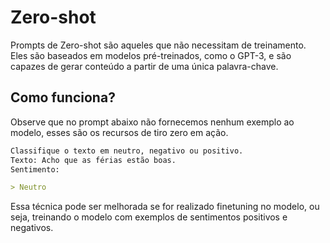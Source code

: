 # Zero-shot

Prompts de Zero-shot são aqueles que não necessitam de treinamento. Eles são baseados em modelos pré-treinados, como o GPT-3, e são capazes de gerar conteúdo a partir de uma única palavra-chave.

## Como funciona?

Observe que no prompt abaixo não fornecemos nenhum exemplo ao modelo, esses são os recursos de tiro zero em ação.

```md
Classifique o texto em neutro, negativo ou positivo.
Texto: Acho que as férias estão boas.
Sentimento:

> Neutro
```

Essa técnica pode ser melhorada se for realizado finetuning no modelo, ou seja, treinando o modelo com exemplos de sentimentos positivos e negativos.